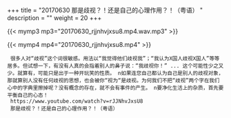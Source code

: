 +++
title = "20170630  那是歧视？！还是自己的心理作用？！（粤语） "
description = ""
weight = 20
+++

{{< mymp3 mp3="20170630_rjjnhvjxsu8.mp4.wav.mp3" >}}

{{< mymp4 mp4="20170630_rjjnhvjxsu8.mp4" >}}

     很多人对“歧视”这个词很敏感。用法以“我觉得他们歧视我”；“我认为X国人歧视X国人”等等居多。但试想一下，有没有人真的会指着别人的鼻子说：“我歧视你！” ... 这个可能性少之又少。就算有，可能只是出于一种开玩笑的性质。 n如果连您自己都认为自己是别人的歧视对象，那就算别人没有任何歧视的思想，也会被你“视为“是歧视。为何我们不把“歧视”两个字在我们心中的字典里擦掉呢？没有概念的存在，就不会有事件的产生。 n要净化生活上的杂质，首先要平衡自己的心态！ 
     https://www.youtube.com/watch?v=rJJNhvJxsU8 
     那是歧视？！还是自己的心理作用？！（粤语） 

